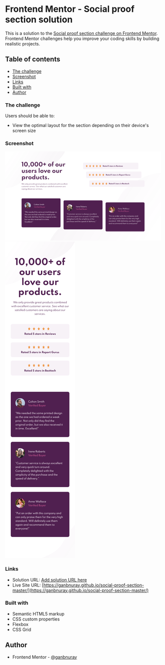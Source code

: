 # Frontend Mentor - Social proof section solution

This is a solution to the [Social proof section challenge on Frontend Mentor](https://www.frontendmentor.io/challenges/social-proof-section-6e0qTv_bA). Frontend Mentor challenges help you improve your coding skills by building realistic projects. 

## Table of contents

- [The challenge](#the-challenge)
- [Screenshot](#screenshot)
- [Links](#links)
- [Built with](#built-with)
- [Author](#author)

### The challenge

Users should be able to:

- View the optimal layout for the section depending on their device's screen size

### Screenshot

![](./screenshot-desktop.png)
![](./screenshot-mobile.png)

### Links

- Solution URL: [Add solution URL here](https://your-solution-url.com)
- Live Site URL: [https://ganbnuray.github.io/social-proof-section-master/](https://ganbnuray.github.io/social-proof-section-master/)

### Built with

- Semantic HTML5 markup
- CSS custom properties
- Flexbox
- CSS Grid

## Author

- Frontend Mentor - [@ganbnuray](https://www.frontendmentor.io/profile/ganbnuray)

